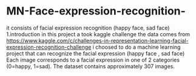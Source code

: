 # MN-Face-expression-recognition-
it consists of  facial expression recognition (happy face, sad face)
1.introduction
in this project a took kaggle challenge
the data comes from https://www.kaggle.com/c/challenges-in-representation-learning-facial-expression-recognition-challenge
i choosed to do a machine learning project that can recognize the facial expression (happy face , sad face)
Each image corresponds to a facial expression in one of 2 categories (0=happy, 1=sad). The dataset contains approximately 307 images.

